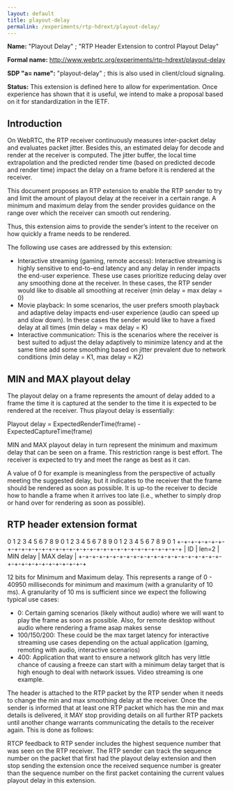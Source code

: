 ```yaml
---
layout: default
title: playout-delay
permalink: /experiments/rtp-hdrext/playout-delay/
---
```


**Name:** "Playout Delay" ; "RTP Header Extension to control Playout Delay"

**Formal name:** <http://www.webrtc.org/experiments/rtp-hdrext/playout-delay>

**SDP "a= name":** "playout-delay" ; this is also used in client/cloud signaling.

**Status:** This extension is defined here to allow for experimentation. Once experience
has shown that it is useful, we intend to make a proposal based on it for standardization
in the IETF.

## Introduction

On WebRTC, the RTP receiver continuously measures inter-packet delay and evaluates packet jitter. Besides this, an estimated delay for decode and render at the receiver is computed. The jitter buffer, the local time extrapolation and the predicted render time (based on predicted decode and render time) impact the delay on a frame before it is rendered at the receiver.

This document proposes an RTP extension to enable the RTP sender to try and limit the amount of playout delay at the receiver in a certain range. A minimum and maximum delay from the sender provides guidance on the range over which the receiver can smooth out rendering.

Thus, this extension aims to provide the sender’s intent to the receiver on how quickly a frame needs to be rendered.

The following use cases are addressed by this extension:

* Interactive streaming (gaming, remote access): Interactive streaming is highly sensitive to end-to-end latency and any delay in render impacts the end-user experience. These use cases prioritize reducing delay over any smoothing done at the receiver. In these cases, the RTP sender would like to disable all smoothing at receiver (min delay = max delay = 0)
* Movie playback: In some scenarios, the user prefers smooth playback and adaptive delay impacts end-user experience (audio can speed up and slow down). In these cases the sender would like to have a fixed delay at all times (min delay = max delay = K)
* Interactive communication: This is the scenarios where the receiver is best suited to adjust the delay adaptively to minimize latency and at the same time add some smoothing based on jitter prevalent due to network conditions (min delay = K1, max delay = K2)


## MIN and MAX playout delay

The playout delay on a frame represents the amount of delay added to a frame the time it is captured at the sender to the time it is expected to be rendered at the receiver. Thus playout delay is essentially:

Playout delay = ExpectedRenderTime(frame) - ExpectedCaptureTime(frame)

MIN and MAX playout delay in turn represent the minimum and maximum delay that can be seen on a frame. This restriction range is best effort. The receiver is expected to try and meet the range as best as it can.

A value of 0 for example is meaningless from the perspective of actually meeting the suggested delay, but it indicates to the receiver that the frame should be rendered as soon as possible. It is up-to the receiver to decide how to handle a frame when it arrives too late (i.e., whether to simply drop or hand over for rendering as soon as possible).

## RTP header extension format

 0 1 2 3 4 5 6 7 8 9 0 1 2 3 4 5 6 7 8 9 0 1 2 3 4 5 6 7 8 9 0 1
+-+-+-+-+-+-+-+-+-+-+-+-+-+-+-+-+-+-+-+-+-+-+-+-+-+-+-+-+-+-+-+-+
|  ID   | len=2 |       MIN delay       |       MAX delay       |
+-+-+-+-+-+-+-+-+-+-+-+-+-+-+-+-+-+-+-+-+-+-+-+-+-+-+-+-+-+-+-+-+


12 bits for Minimum and Maximum delay. This represents a range of 0 - 40950 milliseconds for minimum and maximum (with a granularity of 10 ms). A granularity of 10 ms is sufficient since we expect the following typical use cases:

* 0: Certain gaming scenarios (likely without audio) where we will want to play the frame as soon as possible. Also, for remote desktop without audio where rendering a frame asap makes sense
* 100/150/200: These could be the max target latency for interactive streaming use cases depending on the actual application (gaming, remoting with audio, interactive scenarios)
* 400: Application that want to ensure a network glitch has very little chance of causing a freeze can start with a minimum delay target that is high enough to deal with network issues. Video streaming is one example.

The header is attached to the RTP packet by the RTP sender when it needs to change the min and max smoothing delay at the receiver. Once the sender is informed that at least one RTP packet which has the min and max details is delivered, it MAY stop providing details on all further RTP packets until another change warrants communicating the details to the receiver again.  This is done as follows:

RTCP feedback to RTP sender includes the highest sequence number that was seen on the RTP receiver. The RTP sender can track the sequence number on the packet that first had the playout delay extension and then stop sending the extension once the received sequence number is greater than the sequence number on the first packet containing the current values playout delay in this extension.
